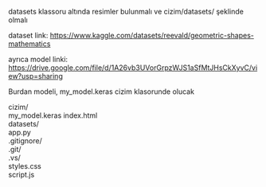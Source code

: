 datasets klassoru altında resimler bulunmalı ve cizim/datasets/ şeklinde olmalı  

dataset link: https://www.kaggle.com/datasets/reevald/geometric-shapes-mathematics  

ayrıca model linki: https://drive.google.com/file/d/1A26vb3UVorGrpzWJS1aSfMtJHsCkXyvC/view?usp=sharing  


Burdan modeli, my_model.keras cizim klasorunde olucak

cizim/  
      my_model.keras    index.html  
        datasets/  
        app.py  
        .gitignore/  
        .git/  
        .vs/  
        styles.css  
        script.js  
